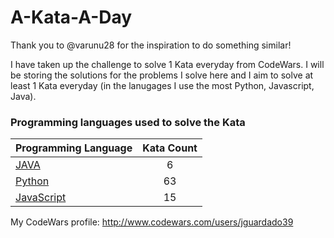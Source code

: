 # A-Kata-A-Day

Thank you to @varunu28 for the inspiration to do something similar!

I have taken up the challenge to solve 1 Kata everyday from CodeWars. I will be storing the solutions for the problems I solve here and I aim to solve at least 1 Kata everyday (in the lanugages I use the most Python, Javascript, Java).

### Programming languages used to solve the Kata


|    Programming Language  |    Kata Count  | 
|----------|:-------------:|
| [JAVA](https://github.com/jguardado39/A-Kata-A-Day/tree/master/Java) | 6 | 
| [Python](https://github.com/jguardado39/A-Kata-A-Day/tree/master/Python) | 63 | 
| [JavaScript](https://github.com/jguardado39/A-Kata-A-Day/tree/master/JavaScript) | 15 | 

My CodeWars profile: http://www.codewars.com/users/jguardado39
